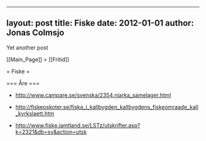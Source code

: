 
---
layout: post
title: Fiske
date: 2012-01-01
author: Jonas Colmsjo
---

Yet another post





[[Main_Page]] > [[Fritid]]


= Fiske =


=== Åre ===

* http://www.campare.se/svenska/2354.njarka_samelager.html

* http://fiskeoskoter.se/fiska_i_kallbygden_kallbygdens_fiskeomraade_kall_kyrkslaett.htm

* http://www.fiske.jamtland.se/LSTz/utskrifter.asp?k=2321&db=sv&action=utsk
